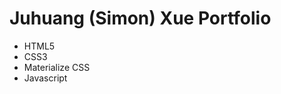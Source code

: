 # Juhuang (Simon) Xue Portfolio

<ul>
  <li>HTML5</li>
  <li>CSS3</li>
  <li>Materialize CSS</li>
  <li>Javascript</li>
 </ul>


